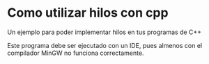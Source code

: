 # Como utilizar hilos con cpp
 Un ejemplo para poder implementar hilos en tus programas de C++

Este programa debe ser ejecutado con un IDE, pues almenos con el compilador MinGW no funciona correctamente.